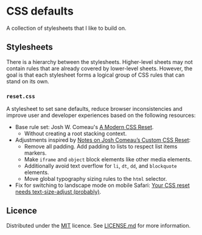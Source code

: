 # CSS defaults

A collection of stylesheets that I like to build on.

## Stylesheets

There is a hierarchy between the stylesheets.
Higher-level sheets may not contain rules that are already covered by lower-level sheets.
However, the goal is that each stylesheet forms a logical group of CSS rules that can stand on its own.

### `reset.css`

A stylesheet to set sane defaults, reduce browser inconsistencies and improve user and developer experiences based on the following resources:

- Base rule set: Josh W. Comeau's [A Modern CSS Reset](https://www.joshwcomeau.com/css/custom-css-reset/).
    - Without creating a root stacking context.
- Adjustments inspired by [Notes on Josh Comeau’s Custom CSS Reset](https://css-tricks.com/notes-on-josh-comeaus-custom-css-reset):
    - Remove all padding. Add padding to lists to respect list items markers.
    - Make `iframe` and `object` block elements like other media elements.
    - Additionally avoid text overflow for `li`, `dt`, `dd`, and `blockquote` elements.
    - Move global typography sizing rules to the `html` selector.
- Fix for switching to landscape mode on mobile Safari: [Your CSS reset needs text-size-adjust (probably)](https://kilianvalkhof.com/2022/css-html/your-css-reset-needs-text-size-adjust-probably/).

## Licence

Distributed under the [MIT](https://spdx.org/licenses/MIT.html) licence. See [LICENSE.md](./LICENSE.md) for more information.
